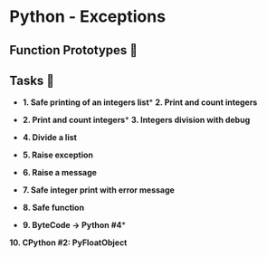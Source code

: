 # Python - Exceptions

## Function Prototypes :floppy_disk:

## Tasks :page_with_curl:


* **1. Safe printing of an integers list*** **2. Print and count integers**

* **2. Print and count integers*** **3. Integers division with debug**

* **4. Divide a list**

* **5. Raise exception**

* **6. Raise a message**

* **7. Safe integer print with error message**

* **8. Safe function**

* **9. ByteCode -> Python #4*** 

**10. CPython #2: PyFloatObject**
